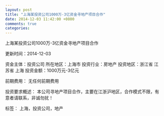 ```yaml
---
layout: post
title: "上海某投资公司1000万-3亿资金寻地产项目合作"
date: 2014-12-03 11:42:00 +0800
comments: true
categories: 
---
```

上海某投资公司1000万-3亿资金寻地产项目合作



更新时间：2014-12-03

资金主体：投资公司
所在地区：上海市
投资行业：房地产
投资地区：浙江省 江苏省 上海
投资金额：1000万元-3亿元

前期费用：
无任何前期费用

投资要求概述：
本公司寻地产项目合作，主要在江浙沪地区，合作模式不限，有意者请联系，非诚勿扰！

标签：
上海，投资公司，地产

